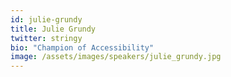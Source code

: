 ```yaml
---
id: julie-grundy
title: Julie Grundy
twitter: stringy
bio: "Champion of Accessibility"
image: /assets/images/speakers/julie_grundy.jpg
---
```

